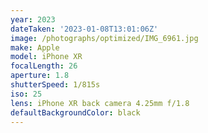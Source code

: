 ```yaml
---
year: 2023
dateTaken: '2023-01-08T13:01:06Z'
image: /photographs/optimized/IMG_6961.jpg
make: Apple
model: iPhone XR
focalLength: 26
aperture: 1.8
shutterSpeed: 1/815s
iso: 25
lens: iPhone XR back camera 4.25mm f/1.8
defaultBackgroundColor: black
---
```

